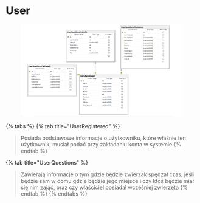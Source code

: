 # User



<figure><img src="../../.gitbook/assets/user.PNG" alt=""><figcaption></figcaption></figure>

{% tabs %}
{% tab title="UserRegistered" %}
> Posiada podstawowe informacje o użytkowniku, które właśnie ten użytkownik, musiał podać przy zakładaniu konta w systemie
{% endtab %}

{% tab title="UserQuestions" %}
> Zawierają informacje o tym gdzie będzie zwierzak spędzał czas, jeśli będzie sam w domu gdzie będzie jego miejsce i czy ktoś będzie miał się nim zająć, oraz czy właściciel posiadał wcześniej zwierzęta
{% endtab %}
{% endtabs %}
